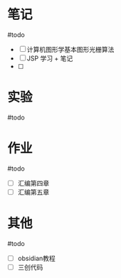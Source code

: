 # 笔记
#todo
- [ ] 计算机图形学基本图形光栅算法
- [ ] JSP 学习 + 笔记
- [ ] 
# 实验
#todo 


# 作业
#todo 
- [ ] 汇编第四章
- [ ] 汇编第五章
# 其他
#todo 
- [ ] obsidian教程
- [ ] 三创代码

